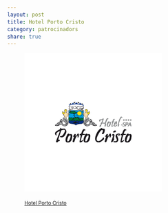 ```yaml
---
layout: post
title: Hotel Porto Cristo
category: patrocinadors
share: true
---
```


<figure class="text-center">
	<img src="/public/img/hotel-porto-cristo-patrocinadors-inversa.png" alt="Hotel Porto Cristo - patrocinadors d'inversa" title="Hotel Porto Cristo - patrocinadors d'inversa">
	<figcaption>
		<p><small><i class="fa fa-external-link"></i> <a href="http://www.hotelportocristo.com/" title="Hotel Porto Cristo">Hotel Porto Cristo</a></small></p>
	</figcaption>
</figure>
